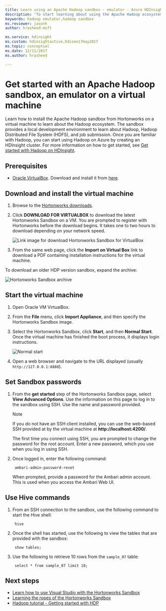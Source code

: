 ```yaml
---
title: Learn using an Apache Hadoop sandbox - emulator - Azure HDInsight 
description: 'To start learning about using the Apache Hadoop ecosystem, you can set up a Hadoop sandbox from Hortonworks on an Azure virtual machine. '
keywords: hadoop emulator,hadoop sandbox
ms.reviewer: jasonh
author: hrasheed-msft

ms.service: hdinsight
ms.custom: hdinsightactive,hdiseo17may2017
ms.topic: conceptual
ms.date: 12/11/2017
ms.author: hrasheed

---
```

# Get started with an Apache Hadoop sandbox, an emulator on a virtual machine

Learn how to install the Apache Hadoop sandbox from Hortonworks on a virtual machine to learn about the Hadoop ecosystem. The sandbox provides a local development environment to learn about Hadoop, Hadoop Distributed File System (HDFS), and job submission. Once you are familiar with Hadoop, you can start using Hadoop on Azure by creating an HDInsight cluster. For more information on how to get started, see [Get started with Hadoop on HDInsight](apache-hadoop-linux-tutorial-get-started.md).

## Prerequisites
* [Oracle VirtualBox](https://www.virtualbox.org/). Download and install it from [here](https://www.virtualbox.org/wiki/Downloads).



## Download and install the virtual machine
1. Browse to the [Hortonworks downloads](https://hortonworks.com/downloads/#sandbox).

2. Click **DOWNLOAD FOR VIRTUALBOX** to download the latest Hortonworks Sandbox on a VM. You are prompted to register with Hortonworks before the download begins. It takes one to two hours to download depending on your network speed.

    ![Link image for download Hortonworks Sandbox for VirtualBox](./media/apache-hadoop-emulator-get-started/download-sandbox.png)
3. From the same web page, click the **Import on Virtual Box** link to download a PDF containing installation instructions for the virtual machine.

To download an older HDP version sandbox, expand the archive:

![Hortonworks Sandbox archive](./media/apache-hadoop-emulator-get-started/hortonworks-sandbox-archive.png)


## Start the virtual machine

1. Open Oracle VM VirtualBox.
2. From the **File** menu, click **Import Appliance**, and then specify the Hortonworks Sandbox image.
1. Select the Hortonworks Sandbox, click **Start**, and then **Normal Start**. Once the virtual machine has finished the boot process, it displays login instructions.

    ![Normal start](./media/apache-hadoop-emulator-get-started/normal-start.png)
2. Open a web browser and navigate to the URL displayed (usually `http://127.0.0.1:8888`).

## Set Sandbox passwords

1. From the **get started** step of the Hortonworks Sandbox page, select **View Advanced Options**. Use the information on this page to log in to the sandbox using SSH. Use the name and password provided.

   > [!NOTE]
   > If you do not have an SSH client installed, you can use the web-based SSH provided at by the virtual machine at **http://localhost:4200/**.

    The first time you connect using SSH, you are prompted to change the password for the root account. Enter a new password, which you use when you log in using SSH.

2. Once logged in, enter the following command:

        ambari-admin-password-reset

    When prompted, provide a password for the Ambari admin account. This is used when you access the Ambari Web UI.

## Use Hive commands

1. From an SSH connection to the sandbox, use the following command to start the Hive shell:

        hive
2. Once the shell has started, use the following to view the tables that are provided with the sandbox:

        show tables;
3. Use the following to retrieve 10 rows from the `sample_07` table:

        select * from sample_07 limit 10;

## Next steps
* [Learn how to use Visual Studio with the Hortonworks Sandbox](../hdinsight-hadoop-emulator-visual-studio.md)
* [Learning the ropes of the Hortonworks Sandbox](https://hortonworks.com/hadoop-tutorial/learning-the-ropes-of-the-hortonworks-sandbox/)
* [Hadoop tutorial - Getting started with HDP](https://hortonworks.com/hadoop-tutorial/hello-world-an-introduction-to-hadoop-hcatalog-hive-and-pig/)

